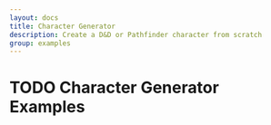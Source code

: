 ```yaml
---
layout: docs
title: Character Generator
description: Create a D&D or Pathfinder character from scratch
group: examples
---
```


# TODO Character Generator Examples